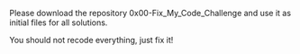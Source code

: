 Please download the repository 0x00-Fix_My_Code_Challenge and use it as initial files for all solutions.

You should not recode everything, just fix it!

